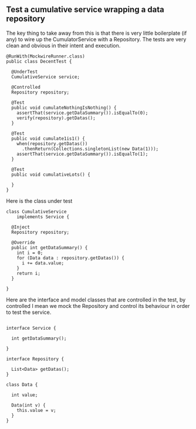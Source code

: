 ## Test a cumulative service wrapping a data repository ##

The key thing to take away from this is that there is very little boilerplate (if any) to wire up the CumulatorService with a Repository. The tests are very clean and obvious in their intent and execution.

```
@RunWith(MockwireRunner.class)
public class DecentTest {

  @UnderTest
  CumulativeService service;

  @Controlled
  Repository repository;

  @Test
  public void cumulateNothingIsNothing() {
    assertThat(service.getDataSummary()).isEqualTo(0);
    verify(repository).getDatas();
  }

  @Test
  public void cumulate1is1() {
    when(repository.getDatas())
      .thenReturn(Collections.singletonList(new Data(1)));
    assertThat(service.getDataSummary()).isEqualTo(1);
  }
  
  @Test
  public void cumulativeLots() {
    
  }
}
```

Here is the class under test
```
class CumulativeService
    implements Service {

  @Inject
  Repository repository;

  @Override
  public int getDataSummary() {
    int i = 0;
    for (Data data : repository.getDatas()) {
      i += data.value;
    }
    return i;
  }

}
```

Here are the interface and model classes that are controlled in the test, by controlled I mean we mock the Repository and control its behaviour in order to test the service.

```

interface Service {

  int getDataSummary();

}

interface Repository {

  List<Data> getDatas();
}

class Data {

  int value;

  Data(int v) {
    this.value = v;
  }
}
```